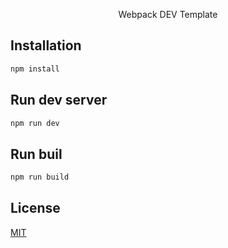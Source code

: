 <p align="center">Webpack DEV Template</p>

## Installation

```bash
npm install
```

## Run dev server

```bash
npm run dev
```

## Run buil

```bash
npm run build
```

## License
[MIT](https://choosealicense.com/licenses/mit/)